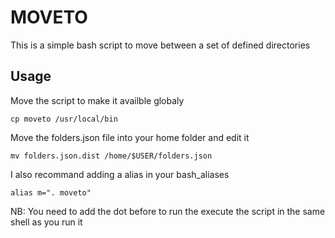 # MOVETO

This is a simple bash script to move between a set of defined directories

## Usage

Move the script to make it availble globaly

`cp moveto /usr/local/bin` 

Move the folders.json file into your home folder and edit it

`mv folders.json.dist /home/$USER/folders.json`

I also recommand adding a alias in your bash_aliases

`alias m=". moveto"`

NB: You need to add the dot before to run the execute the script in the same shell as you run it

